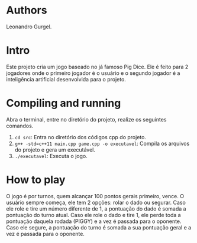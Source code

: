
# Authors

Leonandro Gurgel.

# Intro

Este projeto cria um jogo baseado no já famoso Pig Dice. Ele é feito para 2 jogadores onde o primeiro jogador 
é o usuário e o segundo jogador é a inteligência artificial desenvolvida para o projeto. 



# Compiling and running 

Abra o terminal, entre no diretório do projeto, realize os seguintes comandos.

1. `cd src`: Entra no diretório dos códigos cpp do projeto.
2. `g++ -std=c++11 main.cpp game.cpp -o executavel`: Compila os arquivos do projeto e gera um executável.
3. `./executavel`: Executa o jogo.


# How to play

O jogo é por turnos, quem alcançar 100 pontos gerais primeiro, vence.
O usuário sempre começa, ele tem 2 opções: rolar o dado ou segurar.
Caso ele role e tire um número diferente de 1, a pontuação do dado é somada a pontuação do turno atual.
Caso ele role o dado e tire 1, ele perde toda a pontuação daquela rodada (PIGGY) e a vez é passada para o oponente.
Caso ele segure, a pontuação do turno é somada a sua pontuação geral e a vez é passada para o oponente.



